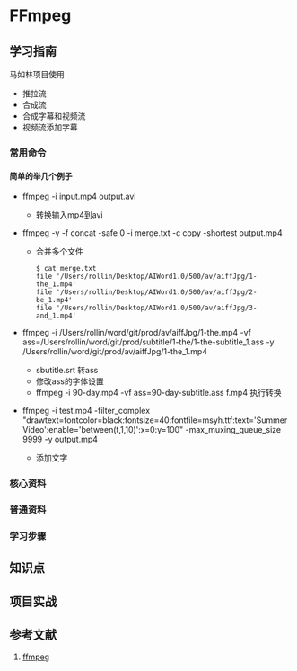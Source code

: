 # FFmpeg

## 学习指南

马如林项目使用

* 推拉流
* 合成流
* 合成字幕和视频流
* 视频流添加字幕

### 常用命令

#### 简单的举几个例子

* ffmpeg -i input.mp4 output.avi
  * 转换输入mp4到avi
* ffmpeg -y -f concat -safe 0 -i merge.txt -c copy -shortest output.mp4
  * 合并多个文件

    ``` shell
    $ cat merge.txt
    file '/Users/rollin/Desktop/AIWord1.0/500/av/aiffJpg/1-the_1.mp4'
    file '/Users/rollin/Desktop/AIWord1.0/500/av/aiffJpg/2-be_1.mp4'
    file '/Users/rollin/Desktop/AIWord1.0/500/av/aiffJpg/3-and_1.mp4'
    ```

* ffmpeg -i /Users/rollin/word/git/prod/av/aiffJpg/1-the.mp4 -vf ass=/Users/rollin/word/git/prod/subtitle/1-the/1-the-subtitle_1.ass  -y /Users/rollin/word/git/prod/av/aiffJpg/1-the_1.mp4
  * sbutitle.srt 转ass
  * 修改ass的字体设置
  * ffmpeg -i 90-day.mp4 -vf ass=90-day-subtitle.ass f.mp4 执行转换

* ffmpeg -i test.mp4 -filter_complex "drawtext=fontcolor=black:fontsize=40:fontfile=msyh.ttf:text='Summer Video':enable='between(t,1,10)':x=0:y=100" -max_muxing_queue_size 9999  -y output.mp4
  * 添加文字

### 核心资料

### 普通资料

### 学习步骤

## 知识点

## 项目实战

## 参考文献

1. [ffmpeg](https://ffmpeg.org)
